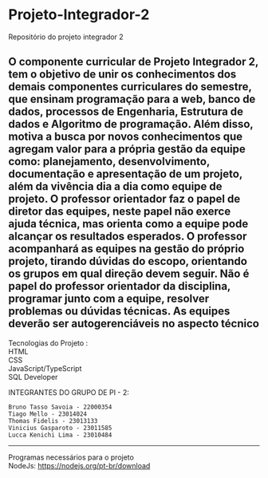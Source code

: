 # Projeto-Integrador-2
Repositório do projeto integrador 2

O componente curricular de Projeto Integrador 2, tem o objetivo de unir os conhecimentos dos
demais componentes curriculares do semestre, que ensinam programação para a web, banco de
dados, processos de Engenharia, Estrutura de dados e Algoritmo de programação. Além disso,
motiva a busca por novos conhecimentos que agregam valor para a própria gestão da equipe como:
planejamento, desenvolvimento, documentação e apresentação de um projeto, além da vivência
dia a dia como equipe de projeto. O professor orientador faz o papel de diretor das equipes, neste
papel não exerce ajuda técnica, mas orienta como a equipe pode alcançar os resultados esperados.
O professor acompanhará as equipes na gestão do próprio projeto, tirando dúvidas do escopo,
orientando os grupos em qual direção devem seguir. Não é papel do professor orientador da
disciplina, programar junto com a equipe, resolver problemas ou dúvidas técnicas. As equipes
deverão ser autogerenciáveis no aspecto técnico
---------------------------
Tecnologias do Projeto :  
  HTML    
  CSS  
  JavaScript/TypeScript  
  SQL Developer  
  
INTEGRANTES DO GRUPO DE PI - 2:
  
    Bruno Tasso Savoia - 22000354
    Tiago Mello - 23014024
    Thomas Fidelis - 23013133
    Vinicius Gasparoto - 23011585
    Lucca Kenichi Lima - 23010484
  --------------------------------
  
  Programas necessários para o projeto  
  NodeJs: https://nodejs.org/pt-br/download

